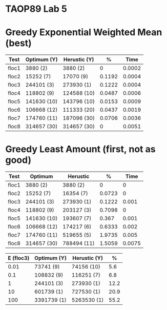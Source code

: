 # TAOP89 Lab 5

# Greedy Exponential Weighted Mean (best)
| Test 	| Optimum (Y) 	| Herustic (Y) 	| % 	| Time 	|
|---	|---	|---	|---	|---	|
| floc1 	| 3880 (2) 	| 3880 (2) 	| 0 	| 0.0002 	|
| floc2 	| 15252 (7) 	| 17070 (9) 	| 0.1192 	| 0.0004 	|
| floc3 	| 244101 (3) 	| 273930 (1) 	| 0.1222 	| 0.0004 	|
| floc4 	| 118802 (9) 	| 124588 (10) 	| 0.0487 	| 0.0006 	|
| floc5 	| 141630 (10) 	| 143796 (10) 	| 0.0153 	| 0.0009 	|
| floc6 	| 106668 (12) 	| 111333 (20) 	| 0.0437 	| 0.0019 	|
| floc7 	| 174760 (11) 	| 187096 (30) 	| 0.0706 	| 0.0036 	|
| floc8 	| 314657 (30) 	| 314657 (30) 	| 0 	| 0.0051 	|

# Greedy Least Amount (first, not as good)
| Test  | Optimum     | Herustic    | %      | Time   |
|-------|-------------|-------------|--------|--------|
| floc1 | 3880 (2)    | 3880 (2)    |      0 |      0 |
| floc2 | 15252 (7)   | 16354 (7)   | 0.0723 |      0 |
| floc3 | 244101 (3)  | 273930 (1)  | 0.1222 |  0.001 |
| floc4 | 118802 (9)  | 203127 (3)  | 0.7098 |      0 |
| floc5 | 141630 (10) | 193607 (7)  |  0.367 |  0.001 |
| floc6 | 106668 (12) | 174217 (6)  | 0.6333 |  0.002 |
| floc7 | 174760 (11) | 519655 (5)  | 1.9735 |  0.005 |
| floc8 | 314657 (30) | 788494 (11) | 1.5059 | 0.0075 |

| E (floc3)    | Optimum (Y) | Herustic (Y) | %    |
|------|-------------|--------------|------|
| 0.01 | 73741 (9)   | 74156 (10)   | 5.6  |
| 0.1  | 108832 (9)  | 116251 (7)   | 6.8  |
| 1    | 244101 (3)  | 273930 (1)   | 12.2 |
| 10   | 601739 (1)  | 727530 (1)   | 20.9 |
| 100  | 3391739 (1) | 5263530 (1)  | 55.2 |
